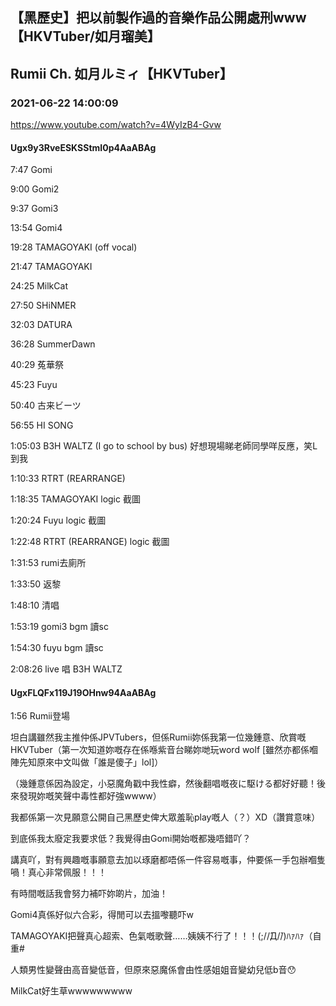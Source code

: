## 【黑歷史】把以前製作過的音樂作品公開處刑www【HKVTuber/如月瑠美】
## Rumii Ch. 如月ルミィ【HKVTuber】
### 2021-06-22 14:00:09
https://www.youtube.com/watch?v=4WyIzB4-Gvw
#### Ugx9y3RveESKSStmI0p4AaABAg
7:47 Gomi

9:00 Gomi2

9:37 Gomi3

13:54 Gomi4

19:28 TAMAGOYAKI (off vocal)

21:47 TAMAGOYAKI 

24:25 MilkCat

27:50 SHiNMER

32:03 DATURA

36:28 SummerDawn

40:29 菟華祭

45:23 Fuyu

50:40 古来ビーツ

56:55 HI SONG 

1:05:03 B3H WALTZ (I go to school by bus) 好想現場睇老師同學咩反應，笑L到我

1:10:33 RTRT (REARRANGE)



1:18:35 TAMAGOYAKI logic 截圖

1:20:24 Fuyu logic 截圖

1:22:48 RTRT (REARRANGE) logic 截圖



1:31:53 rumi去廁所

1:33:50 返黎



1:48:10 清唱

1:53:19 gomi3 bgm 讀sc

1:54:30 fuyu bgm 讀sc



2:08:26 live 唱 B3H WALTZ

#### UgxFLQFx119J19OHnw94AaABAg
1:56 Rumii登場

坦白講雖然我主推仲係JPVTubers，但係Rumii妳係我第一位幾鍾意、欣賞嘅HKVTuber（第一次知道妳嘅存在係喺紫音台睇妳哋玩word wolf [雖然亦都係嗰陣先知原來中文叫做「誰是傻子」lol]）

（幾鍾意係因為設定，小惡魔角戳中我性癖，然後翻唱嘅夜に駆ける都好好聽！後來發現妳嘅笑聲中毒性都好強wwww）

我都係第一次見願意公開自己黑歷史俾大眾羞恥play嘅人（？）XD（讚賞意味）

到底係我太廢定我要求低？我覺得由Gomi開始嘅都幾唔錯吖？

講真吖，對有興趣嘅事願意去加以琢磨都唔係一件容易嘅事，仲要係一手包辦嗰隻喎！真心非常佩服！！！

有時間嘅話我會努力補吓妳啲片，加油！

Gomi4真係好似六合彩，得閒可以去搵嚟聽吓w

TAMAGOYAKI把聲真心超索、色氣嘅歌聲……姨姨不行了！！！(;//́Д/̀/)ﾊｧﾊｧ（自重#

人類男性變聲由高音變低音，但原來惡魔係會由性感姐姐音變幼兒低b音😯

MilkCat好生草wwwwwwwww

